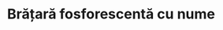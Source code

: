 ---
layout: post
title: "Brățară fosforescentă cu nume"
description: "Brățară fosforescentă cu nume"
img: "/assets/img/bratara-fosforescenta-cu-nume-1.jpg"
img2: "/assets/img/bratara-fosforescenta-cu-nume-2.jpg"
colors: "diverse"
price: "15 RON /buc"
vertical: true
---